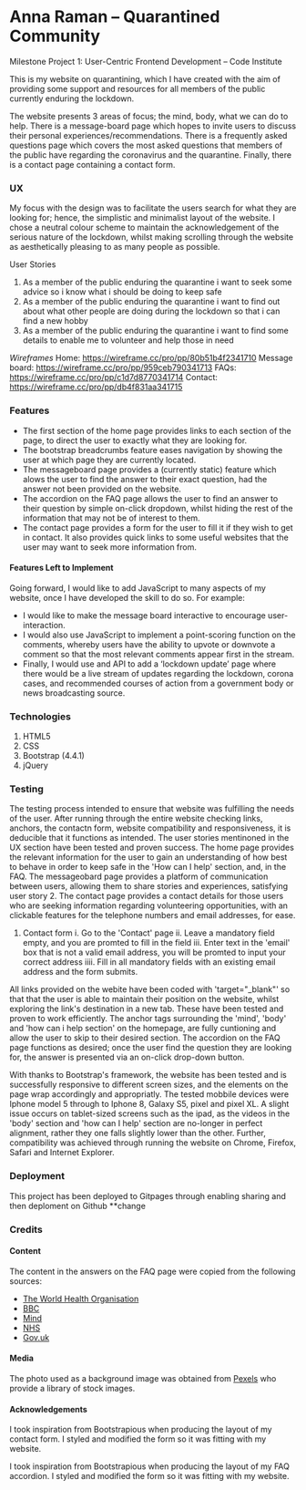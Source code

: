 # Anna Raman – Quarantined Community
Milestone Project 1: User-Centric Frontend Development – Code Institute

<p>This is my website on quarantining, which I have created with the aim of providing some support and resources for all members of the public currently enduring the lockdown.</p>

The website presents 3 areas of focus; the mind, body, what we can do to help. There is a message-board page which hopes to invite users to discuss their personal experiences/recommendations. 
There is a frequently asked questions page which covers the most asked questions that members of the public have regarding the coronavirus and the quarantine. Finally, there is a contact page containing a contact form.


 
### UX
My focus with the design was to facilitate the users search for what they are looking for; hence, the simplistic and minimalist layout of the website. 
I chose a neutral colour scheme to maintain the acknowledgement of the serious nature of the lockdown, whilst making scrolling through the website as aesthetically pleasing to as many people as possible.

User Stories
1. As a member of the public enduring the quarantine i want to seek some advice so i know what i should be doing to keep safe
2. As a member of the public enduring the quarantine i want to find out about what other people are doing during the lockdown so that i can find a new hobby
3. As a member of the public enduring the quarantine i want to find some details to enable me to volunteer and help those in need

_Wireframes_
 Home: https://wireframe.cc/pro/pp/80b51b4f2341710 
 Message board: https://wireframe.cc/pro/pp/959ceb790341713
 FAQs: https://wireframe.cc/pro/pp/c1d7d8770341714
 Contact: https://wireframe.cc/pro/pp/db4f831aa341715

### Features

* The first section of the home page provides links to each section of the page, to direct the user to exactly what they are looking for. 
* The bootstrap breadcrumbs feature eases navigation by showing the user at which page they are currently located.
* The messageboard page provides a (currently static) feature which alows the user to find the answer to their exact question, had the answer not been provided on the website.
* The accordion on the FAQ page allows the user to find an answer to their question by simple on-click dropdown, whilst hiding the rest of the information that may not be of interest to them.
* The contact page provides a form for the user to fill it if they wish to get in contact. It also provides quick links to some useful websites that the user may want to seek more information from. 


#### Features Left to Implement

Going forward, I would like to add JavaScript to many aspects of my website, once I have developed the skill to do so. 
For example:
* I would like to make the message board interactive to encourage user-interaction.
* I would also use JavaScript to implement a point-scoring function on the comments, whereby users have the ability to upvote or downvote a comment so that the most relevant comments appear first in the stream.
* Finally, I would use and API to add a ‘lockdown update’ page where there would be a live stream of updates regarding the lockdown, corona cases, and recommended courses of action from a government body or news broadcasting source.



### Technologies

1.	HTML5
2.	CSS
3.	Bootstrap (4.4.1)
4.  jQuery



### Testing

The testing process intended to ensure that website was fulfilling the needs of the user. 
After running through the entire website checking links, anchors, the contactn form, website compatibility and responsiveness, it is deducible that it functions as intended.
The user stories mentinoned in the UX section have been tested and proven success. The home page provides the relevant information for the user to gain an understanding of how best to behave 
in order to keep safe in the 'How can I help' section, and, in the FAQ. The messageobard page provides a platform of communication between users, allowing them to share stories and experiences,
satisfying user story 2.  The contact page provides a contact details for those users who are seeking information regarding volunteering opportunities, with an clickable features for the telephone numbers and email addresses, for ease.

1. Contact form
  i. Go to the 'Contact' page
  ii. Leave a mandatory field empty, and you are promted to fill in the field
  iii. Enter text in the 'email' box that is not a valid email address, you will be promted to input your correct address
  iiii. Fill in all mandatory fields with an existing email address and the form submits.

All links provided on the webite have been coded with 'target="_blank"' so that that the user is able to maintain their position on the website, whilst exploring the link's destination in a new tab. 
These have been tested and proven to work efficiently. The anchor tags surrounding the 'mind', 'body' and 'how can i help section' on the homepage, are fully cuntioning and allow the user to skip to their desired section.
The accordion on the FAQ page functions as desired; once the user find the question they are looking for, the answer is presented via an on-click drop-down button.

With thanks to Bootstrap's framework, the website has been tested and is successfully responsive to different screen sizes, and the elements on the page wrap accordingly and appropriatly.
The tested mobbile devices were Iphone model 5 through to Iphone 8, Galaxy S5, pixel and pixel XL. A slight issue occurs on tablet-sized screens such as the ipad, as the videos in the 'body' section and 'how can I help' section are no-longer in perfect alignment, rather they one falls slightly lower than the other.
Further, compatibility was achieved through running the website on Chrome, Firefox, Safari and Internet Explorer.


### Deployment

This project has been deployed to Gitpages through enabling sharing and then deploment on Github **change

### Credits
#### Content

The content in the answers on the FAQ page were copied from the following sources:
* <a href="www.who.int/emergencies/diseases/novel-coronavirus-2019/question-and-answers-hub/q-a-detail/q-a-coronaviruses" >The World Health Organisation</a>
* <a href="www.bbc.co.uk/news/health-52183295">BBC</a>
* <a href="www.mind.org.uk/information-support/coronavirus/coronavirus-and-your-wellbeing/" >Mind</a>
* <a href="www.nhs.uk/conditions/coronavirus-covid-19/what-to-do-if-you-or-someone-you-live-with-has-coronavirus-symptoms/staying-at-home-if-you-or-someone-you-live-with-has-coronavirus-symptoms/">NHS</a>
* <a href="www.gov.uk/government/publications/coronavirus-outbreak-faqs-what-you-can-and-cant-do/coronavirus-outbreak-faqs-what-you-can-and-cant-do">Gov.uk</a>



#### Media
The photo used as a background image was obtained from <a href="www.pexels.com/">Pexels</a> who provide a library of stock images. 

#### Acknowledgements
I took inspiration from <a>Bootstrapious</a> when producing the layout of my contact form. I styled and modified the form so it was fitting with my website.

I took inspiration from <a>Bootstrapious</a> when producing the layout of my FAQ accordion. I styled and modified the form so it was fitting with my website.
